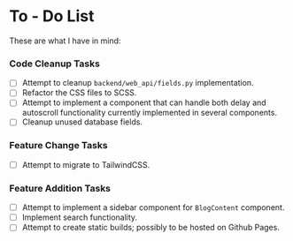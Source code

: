 # To - Do List

These are what I have in mind:

### Code Cleanup Tasks
- [ ] Attempt to cleanup `backend/web_api/fields.py` implementation.
- [ ] Refactor the CSS files to SCSS.
- [ ] Attempt to implement a component that can handle both delay and autoscroll functionality currently implemented in several components.
- [ ] Cleanup unused database fields.

### Feature Change Tasks
- [ ] Attempt to migrate to TailwindCSS.

### Feature Addition Tasks
- [ ] Attempt to implement a sidebar component for `BlogContent` component.
- [ ] Implement search functionality.
- [ ] Attempt to create static builds; possibly to be hosted on Github Pages.